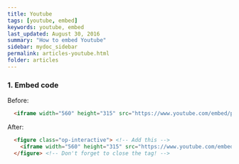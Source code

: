 ```yaml
---
title: Youtube
tags: [youtube, embed]
keywords: youtube, embed
last_updated: August 30, 2016
summary: "How to embed Youtube"
sidebar: mydoc_sidebar
permalink: articles-youtube.html
folder: articles
---
```


### 1. Embed code

Before:

```html
  <iframe width="560" height="315" src="https://www.youtube.com/embed/pSd9hiBGoE0" frameborder="0" allowfullscreen></iframe>
```

After:

```html
  <figure class="op-interactive"> <!-- Add this -->
    <iframe width="560" height="315" src="https://www.youtube.com/embed/pSd9hiBGoE0" frameborder="0" allowfullscreen></iframe>
  </figure> <!-- Don't forget to close the tag! -->
```

